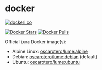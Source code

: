 # docker

[![dockeri.co](https://dockeri.co/image/oscarotero/lume/)](https://hub.docker.com/r/oscarotero/lume/)

[![Docker Stars](https://img.shields.io/docker/stars/oscarotero/lume.svg?style=flat-square)](https://hub.docker.com/r/oscarotero/lume/)
[![Docker Pulls](https://img.shields.io/docker/pulls/oscarotero/lume.svg?style=flat-square)](https://hub.docker.com/r/oscarotero/lume/)

Official `Lume` Docker image(s):

- Alpine Linux: [oscarotero/lume:alpine](https://hub.docker.com/r/oscarotero/lume/)
- Debian: [oscarotero/lume:debian](https://hub.docker.com/r/oscarotero/lume/) (default)
- Ubuntu: [oscarotero/lume:ubuntu](https://hub.docker.com/r/oscarotero/lume/)
